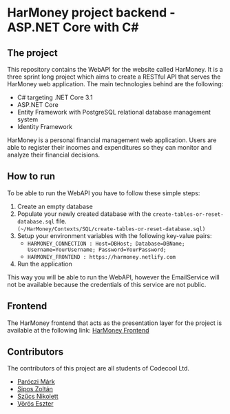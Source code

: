 # HarMoney project backend  - ASP.NET Core with C#

## The project
This repository contains the WebAPI for the website called HarMoney. It is a three sprint long project which aims to 
create a RESTful API that serves the HarMoney web application. The main technologies behind are the following:
 * C# targeting .NET Core 3.1
 * ASP.NET Core
 * Entity Framework with PostgreSQL relational database management system
 * Identity Framework

HarMoney is a personal financial management web application. Users are able to register their incomes and expenditures so
they can monitor and analyze their financial decisions.

## How to run
To be able to run the WebAPI you have to follow these simple steps:
 1. Create an empty database
 2. Populate your newly created database with the ```create-tables-or-reset-database.sql``` file.  
 ```(~/HarMoney/Contexts/SQL/create-tables-or-reset-database.sql)```
 3. Setup your environment variables with the following key-value pairs:
    * ```HARMONEY_CONNECTION : Host=DBHost; Database=DBName; Username=YourUsername; Password=YourPassword;```
    * ```HARMONEY_FRONTEND : https://harmoney.netlify.com```
 4. Run the application
 
This way you will be able to run the WebAPI, however the EmailService will not be available because the credentials of
this service are not public.

## Frontend
The HarMoney frontend that acts as the presentation layer for the project is available at the following link:
[HarMoney Frontend](https://github.com/siposzoltan03/Harmoney-Frontend)

## Contributors
The contributors of this project are all students of Codecool Ltd.

 * [Paróczi Márk](https://github.com/MParoczi)
 * [Sipos Zoltán](https://github.com/siposzoltan03)
 * [Szűcs Nikolett](https://github.com/szucsnikolett)
 * [Vörös Eszter](https://github.com/wory04)
